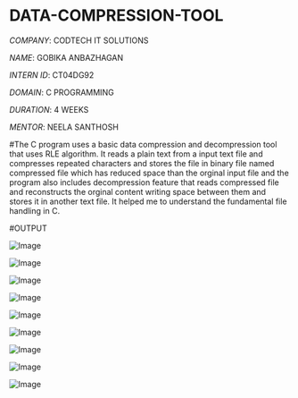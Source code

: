 # DATA-COMPRESSION-TOOL

*COMPANY*: CODTECH IT SOLUTIONS

*NAME*: GOBIKA ANBAZHAGAN

*INTERN ID*: CT04DG92

*DOMAIN*: C PROGRAMMING

*DURATION*: 4 WEEKS

*MENTOR*: NEELA SANTHOSH

#The C program uses a basic data compression and decompression tool that uses RLE algorithm. It reads a plain text from a input text file and compresses repeated characters and stores the file in binary file named compressed file which has reduced space than the orginal input file and the program also includes decompression feature that reads compressed file and reconstructs the orginal content writing space between them and stores it in another text file. It helped me to understand the fundamental file handling in C.

#OUTPUT

![Image](https://github.com/user-attachments/assets/8bbceec8-f10d-40ad-8ba7-ad0b081e2375)


![Image](https://github.com/user-attachments/assets/944f7163-b7cf-47a3-9f0f-b5b0b5714c7c)


![Image](https://github.com/user-attachments/assets/f488c723-8a04-4f88-8819-df9278140add)


![Image](https://github.com/user-attachments/assets/7b470900-d9e4-4750-a125-a06feddea304)


![Image](https://github.com/user-attachments/assets/f0861be4-7950-433c-a5fd-bb7e8ef95450)


![Image](https://github.com/user-attachments/assets/ab7caa9e-5678-4d5c-a2e2-112babfa4971)


![Image](https://github.com/user-attachments/assets/566c29c0-eab0-4f14-bbc8-bd158e46a532)


![Image](https://github.com/user-attachments/assets/d78ea57e-3cab-48fc-adba-9f5b0a0d1207)


![Image](https://github.com/user-attachments/assets/40227a51-1e7c-48a1-a149-3461d68e82f1)

